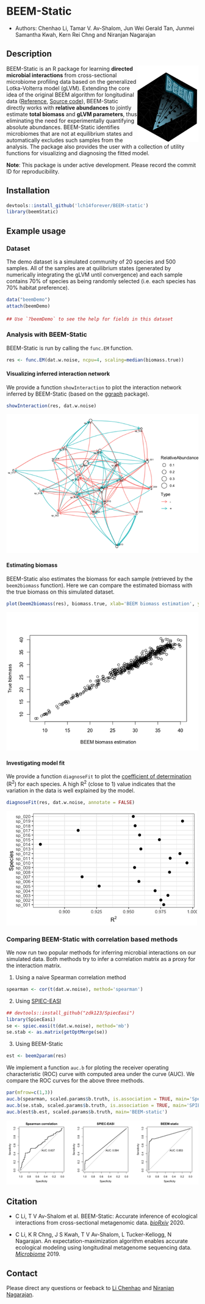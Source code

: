 # BEEM-Static
 
 - Authors: Chenhao Li, Tamar V. Av-Shalom, Jun Wei Gerald Tan, Junmei Samantha Kwah, Kern Rei Chng and Niranjan Nagarajan
 
## Description

<img src="logo.png" height="200" align="right" />

BEEM-Static is an R package for learning **directed microbial interactions** from cross-sectional microbiome profiling data based on the generalized Lotka-Volterra model (gLVM). Extending the core idea of the original BEEM algorithm for longitudinal data ([Reference](https://rdcu.be/bPl3T), [Source code](https://github.com/CSB5/BEEM)), BEEM-Static directly works with **relative abundances** to jointly estimate **total biomass** and **gLVM parameters**, thus eliminating the need for experimentally quantifying absolute abundances. BEEM-Static identifies microbiomes that are not at equilibrium states and automatically excludes such samples from the analysis. The package also provides the user with a collection of utility functions for visualizing and diagnosing the fitted model.

**Note**: This package is under active development. Please record the commit ID for reproducibility.

## Installation

```r
devtools::install_github('lch14forever/BEEM-static')
library(beemStatic)
```

## Example usage

### Dataset

The demo dataset is a simulated community of 20 species and 500 samples. All of the samples are at quilibrium states (generated by numerically integrating the gLVM until convergence) and each sample contains 70% of species as being randomly selected (i.e. each species has 70% habitat preference). 

```r
data("beemDemo")
attach(beemDemo)

## Use `?beemDemo` to see the help for fields in this dataset
```

### Analysis with BEEM-Static

BEEM-Static is run by calling the `func.EM` function.

```r
res <- func.EM(dat.w.noise, ncpu=4, scaling=median(biomass.true))
```

#### Visualizing inferred interaction network

We provide a function `showInteraction` to plot the interaction network inferred by BEEM-Static (based on the [ggraph](https://github.com/thomasp85/ggraph) package).

```r
showInteraction(res, dat.w.noise)
```
![](vignettes/network.png)

#### Estimating biomass

BEEM-Static also estimates the biomass for each sample (retrieved by the `beem2biomass` function). Here we can compare the estimated biomass with the true biomass on this simulated dataset.

```r
plot(beem2biomass(res), biomass.true, xlab='BEEM biomass estimation', ylab='True biomass')
```
![](vignettes/biomass_compare.png)

#### Investigating model fit

We provide a function `diagnoseFit` to plot the [coefficient of determination](https://en.wikipedia.org/wiki/Coefficient_of_determination) (R<sup>2</sup>) for each species. A high R<sup>2</sup> (close to 1) value indicates that the variation in the data is well explained by the model.

```r
diagnoseFit(res, dat.w.noise, annotate = FALSE)
```
![](vignettes/beem_fit.png)

### Comparing BEEM-Static with correlation based methods

We now run two popular methods for inferring microbial interactions on our simulated data. Both methods try to infer a correlation matrix as a proxy for the interaction matrix.

1. Using a naive Spearman correlation method

```r
spearman <- cor(t(dat.w.noise), method='spearman')
```

2. Using [SPIEC-EASI](https://github.com/zdk123/SpiecEasi)
```r
## devtools::install_github("zdk123/SpiecEasi")
library(SpiecEasi)
se <- spiec.easi(t(dat.w.noise), method='mb')
se.stab <- as.matrix(getOptMerge(se))
```

3. Using BEEM-Static

```r
est <- beem2param(res)
```

We implement a function `auc.b` for ploting the receiver operating characteristic (ROC) curve with computed area under the curve (AUC). We compare the ROC curves for the above three methods.

```r
par(mfrow=c(1,3))
auc.b(spearman, scaled.params$b.truth, is.association = TRUE, main='Spearman correlation')
auc.b(se.stab, scaled.params$b.truth, is.association = TRUE, main='SPIEC-EASI')
auc.b(est$b.est, scaled.params$b.truth, main='BEEM-static')
```

![](vignettes/param_compare.png)

## Citation

 - C Li, T V Av-Shalom et al. BEEM-Static: Accurate inference of ecological interactions from cross-sectional metagenomic data. [*bioRxiv*](https://www.biorxiv.org/content/10.1101/2020.11.23.394999v1) 2020.

 - C Li, K R Chng, J S Kwah, T V Av-Shalom, L Tucker-Kellogg, N Nagarajan. An expectation-maximization algorithm enables accurate ecological modeling using longitudinal metagenome sequencing data. [*Microbiome*](https://rdcu.be/bPl3T) 2019.
 
## Contact

Please direct any questions or feeback to [Li Chenhao](mailto:lich@gis.a-star.edu.sg) and [Niranjan Nagarajan](mailto:nagarajann@gis.a-star.edu.sg). 
